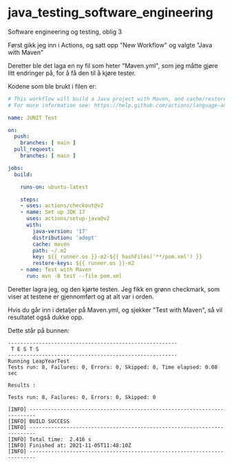 # java_testing_software_engineering
Software engineering og testing, oblig 3

Først gikk jeg inn i Actions, og satt opp "New Workflow" og valgte "Java with Maven"

Deretter ble det laga en ny fil som heter "Maven.yml", som jeg måtte gjøre litt endringer på, for å få den til å kjøre tester.

Kodene som ble brukt i filen er:

```yml
# This workflow will build a Java project with Maven, and cache/restore any dependencies to improve the workflow execution time
# For more information see: https://help.github.com/actions/language-and-framework-guides/building-and-testing-java-with-maven

name: JUNIT Test

on:
  push:
    branches: [ main ]
  pull_request:
    branches: [ main ]

jobs:
  build:

    runs-on: ubuntu-latest

    steps:
    - uses: actions/checkout@v2
    - name: Set up JDK 17
      uses: actions/setup-java@v2
      with:
        java-version: '17'
        distribution: 'adopt'
        cache: maven
        path: ~/.m2
        key: ${{ runner.os }}-m2-${{ hashFiles('**/pom.xml') }}
        restore-keys: ${{ runner.os }}-m2
    - name: Test with Maven
      run: mvn -B test --file pom.xml
```

Deretter lagra jeg, og den kjørte testen. Jeg fikk en grønn checkmark, som viser at testene er gjennomført og at alt var i orden. 

Hvis du går inn i detaljer på Maven.yml, og sjekker "Test with Maven", så vil resultatet også dukke opp.

Dette står på bunnen:
```
-------------------------------------------------------
 T E S T S
-------------------------------------------------------
Running LeapYearTest
Tests run: 8, Failures: 0, Errors: 0, Skipped: 0, Time elapsed: 0.08 sec

Results :

Tests run: 8, Failures: 0, Errors: 0, Skipped: 0

[INFO] ------------------------------------------------------------------------
[INFO] BUILD SUCCESS
[INFO] ------------------------------------------------------------------------
[INFO] Total time:  2.416 s
[INFO] Finished at: 2021-11-05T11:48:10Z
[INFO] ------------------------------------------------------------------------
```
